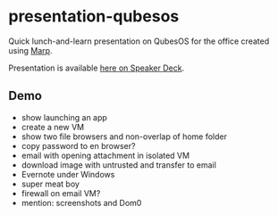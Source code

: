 # presentation-qubesos

Quick lunch-and-learn presentation on QubesOS for the office created using [Marp](https://yhatt.github.io/marp/).

Presentation is available [here on Speaker Deck](https://speakerdeck.com/jclement/introduction-to-qubes-os).

## Demo
- show launching an app
- create a new VM
- show two file browsers and non-overlap of home folder
- copy password to en browser?
- email with opening attachment in isolated VM
- download image with untrusted and transfer to email
- Evernote under Windows
- super meat boy
- firewall on email VM?
- mention: screenshots and Dom0